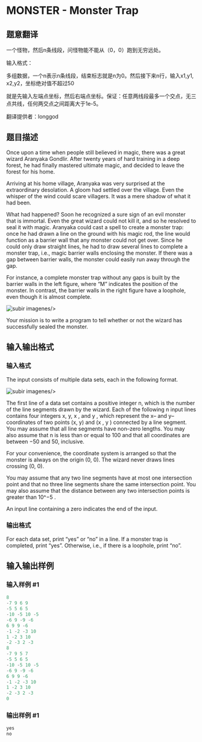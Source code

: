 # MONSTER - Monster Trap

## 题意翻译

一个怪物，然后n条线段，问怪物能不能从（0，0）跑到无穷远处。

输入格式：

多组数据，一个n表示n条线段，结束标志就是n为0。然后接下来n行，输入x1,y1, x2,y2，坐标绝对值不超过50

就是先输入左端点坐标，然后右端点坐标。保证：任意两线段最多一个交点，无三点共线，任何两交点之间距离大于1e-5。

翻译提供者：longgod

## 题目描述

Once upon a time when people still believed in magic, there was a great wizard Aranyaka Gondlir. After twenty years of hard training in a deep forest, he had finally mastered ultimate magic, and decided to leave the forest for his home.

Arriving at his home village, Aranyaka was very surprised at the extraordinary desolation. A gloom had settled over the village. Even the whisper of the wind could scare villagers. It was a mere shadow of what it had been.

What had happened? Soon he recognized a sure sign of an evil monster that is immortal. Even the great wizard could not kill it, and so he resolved to seal it with magic. Aranyaka could cast a spell to create a monster trap: once he had drawn a line on the ground with his magic rod, the line would function as a barrier wall that any monster could not get over. Since he could only draw straight lines, he had to draw several lines to complete a monster trap, i.e., magic barrier walls enclosing the monster. If there was a gap between barrier walls, the monster could easily run away through the gap.

For instance, a complete monster trap without any gaps is built by the barrier walls in the left figure, where “M” indicates the position of the monster. In contrast, the barrier walls in the right figure have a loophole, even though it is almost complete.

![subir imagenes](https://cdn.luogu.com.cn/upload/vjudge_pic/SP3382/96a835dfa34783eee8ca6c62273c8eba4140299f.png)/>

Your mission is to write a program to tell whether or not the wizard has successfully sealed the monster.

## 输入输出格式

### 输入格式

The input consists of multiple data sets, each in the following format.

![subir imagenes](https://cdn.luogu.com.cn/upload/vjudge_pic/SP3382/2e302bf0d11e967c71baa7e22c20ce3c01856f5a.png)/>

The first line of a data set contains a positive integer n, which is the number of the line segments drawn by the wizard. Each of the following n input lines contains four integers x, y, x , and y , which represent the x– and y–coordinates of two points (x, y) and (x , y ) connected by a line segment. You may assume that all line segments have non–zero lengths. You may also assume that n is less than or equal to 100 and that all coordinates are between −50 and 50, inclusive.

For your convenience, the coordinate system is arranged so that the monster is always on the origin (0, 0). The wizard never draws lines crossing (0, 0).

You may assume that any two line segments have at most one intersection point and that no three line segments share the same intersection point. You may also assume that the distance between any two intersection points is greater than 10^−5 .

An input line containing a zero indicates the end of the input.

### 输出格式

For each data set, print “yes” or “no” in a line. If a monster trap is completed, print “yes”. Otherwise, i.e., if there is a loophole, print “no”.

## 输入输出样例

### 输入样例 #1

```cpp
8
-7 9 6 9
-5 5 6 5
-10 -5 10 -5
-6 9 -9 -6
6 9 9 -6
-1 -2 -3 10
1 -2 3 10
-2 -3 2 -3
8
-7 9 5 7
-5 5 6 5
-10 -5 10 -5
-6 9 -9 -6
6 9 9 -6
-1 -2 -3 10
1 -2 3 10
-2 -3 2 -3
0
```


### 输出样例 #1

```cpp
yes
no
```


